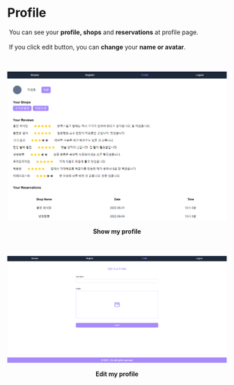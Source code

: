# Profile

&nbsp;You can see your <b>profile, shops</b> and <b>reservations</b> at profile page.
<br><br>
&nbsp;If you click edit button, you can <b>change</b> your <b>name or avatar</b>.
<br><br><br>

![](/public/8-show-my-profile.png)

<div align="center"><b>Show my profile</b></div>
<br><br>

![](/public/9-edit-my-profile.png)

<div align="center"><b>Edit my profile</b></div> 
<br><br>
